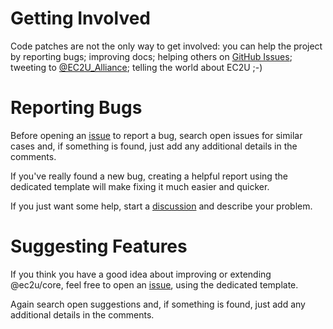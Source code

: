 # Getting Involved

Code patches are not the only way to get involved: you can help the project by reporting bugs; improving docs; helping
others on [GitHub Issues](issues); tweeting to [@EC2U_Alliance](https://twitter.com/EC2U_Alliance); telling the world
about EC2U ;-)

# Reporting Bugs

Before opening an [issue](issues) to report a bug, search open issues for similar cases and, if something is found, 
just add any additional details in the comments.

If you've really found a new bug, creating a helpful report using the dedicated template will make fixing it much
easier and quicker.

If you just want some help, start a [discussion](discussions) and describe your problem.

# Suggesting Features

If you think you have a good idea about improving or extending @ec2u/core, feel free to open an [issue](issues), using
the dedicated template.

Again search open suggestions and, if something is found, just add any additional details in the comments.
